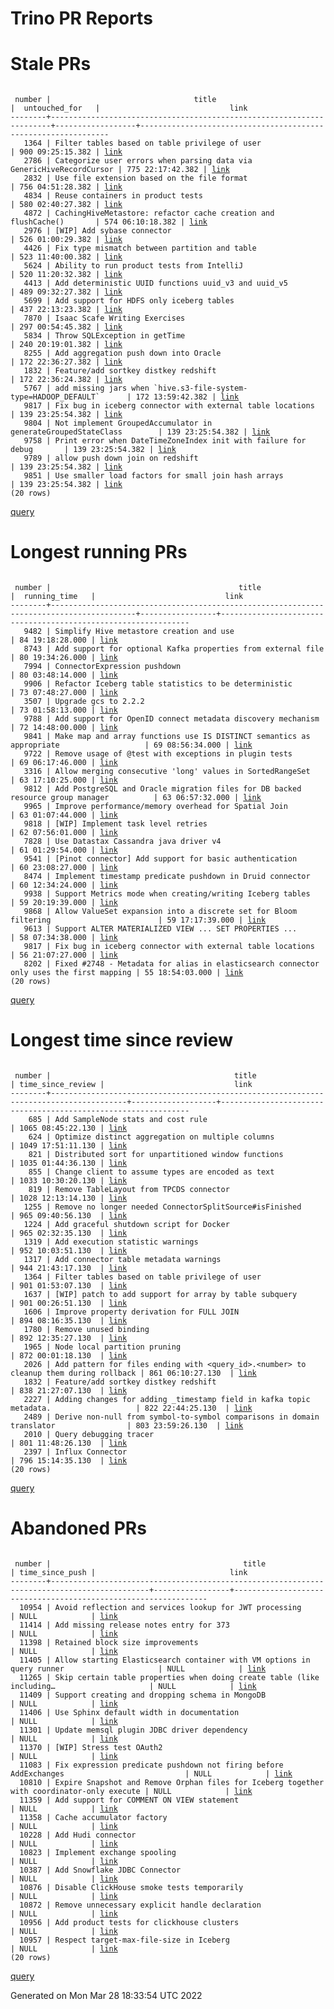 Trino PR Reports
=======

#  Stale PRs
<pre><code>
 number |                                title                                 |  untouched_for   |                             link                              
--------+----------------------------------------------------------------------+------------------+---------------------------------------------------------------
   1364 | Filter tables based on table privilege of user                       | 900 09:25:15.382 | <a href="https://github.com/trinodb/trino/pull/1364">link</a> 
   2786 | Categorize user errors when parsing data via GenericHiveRecordCursor | 775 22:17:42.382 | <a href="https://github.com/trinodb/trino/pull/2786">link</a> 
   2832 | Use file extension based on the file format                          | 756 04:51:28.382 | <a href="https://github.com/trinodb/trino/pull/2832">link</a> 
   4834 | Reuse containers in product tests                                    | 580 02:40:27.382 | <a href="https://github.com/trinodb/trino/pull/4834">link</a> 
   4872 | CachingHiveMetastore: refactor cache creation and flushCache()       | 574 06:10:18.382 | <a href="https://github.com/trinodb/trino/pull/4872">link</a> 
   2976 | [WIP] Add sybase connector                                           | 526 01:00:29.382 | <a href="https://github.com/trinodb/trino/pull/2976">link</a> 
   4426 | Fix type mismatch between partition and table                        | 523 11:40:00.382 | <a href="https://github.com/trinodb/trino/pull/4426">link</a> 
   5624 | Ability to run product tests from IntelliJ                           | 520 11:20:32.382 | <a href="https://github.com/trinodb/trino/pull/5624">link</a> 
   4413 | Add deterministic UUID functions uuid_v3 and uuid_v5                 | 489 09:32:27.382 | <a href="https://github.com/trinodb/trino/pull/4413">link</a> 
   5699 | Add support for HDFS only iceberg tables                             | 437 22:13:23.382 | <a href="https://github.com/trinodb/trino/pull/5699">link</a> 
   7870 | Isaac Scafe Writing Exercises                                        | 297 00:54:45.382 | <a href="https://github.com/trinodb/trino/pull/7870">link</a> 
   5834 | Throw SQLException in getTime                                        | 240 20:19:01.382 | <a href="https://github.com/trinodb/trino/pull/5834">link</a> 
   8255 | Add aggregation push down into Oracle                                | 172 22:36:27.382 | <a href="https://github.com/trinodb/trino/pull/8255">link</a> 
   1832 | Feature/add sortkey distkey redshift                                 | 172 22:36:24.382 | <a href="https://github.com/trinodb/trino/pull/1832">link</a> 
   5767 | add missing jars when `hive.s3-file-system-type=HADOOP_DEFAULT`      | 172 13:59:42.382 | <a href="https://github.com/trinodb/trino/pull/5767">link</a> 
   9817 | Fix bug in iceberg connector with external table locations           | 139 23:25:54.382 | <a href="https://github.com/trinodb/trino/pull/9817">link</a> 
   9804 | Not implement GroupedAccumulator in generateGroupedStateClass        | 139 23:25:54.382 | <a href="https://github.com/trinodb/trino/pull/9804">link</a> 
   9758 | Print error when DateTimeZoneIndex init with failure for debug       | 139 23:25:54.382 | <a href="https://github.com/trinodb/trino/pull/9758">link</a> 
   9789 | allow push down join on redshift                                     | 139 23:25:54.382 | <a href="https://github.com/trinodb/trino/pull/9789">link</a> 
   9851 | Use smaller load factors for small join hash arrays                  | 139 23:25:54.382 | <a href="https://github.com/trinodb/trino/pull/9851">link</a> 
(20 rows)
</code></pre>
[query](https://github.com/nineinchnick/trino-cicd/blob/7afef59f0c15c4c1a07c936d0429c1785bd57539/sql/pr/stale-prs.sql)

#  Longest running PRs
<pre><code>
 number |                                          title                                          |  running_time   |                             link                              
--------+-----------------------------------------------------------------------------------------+-----------------+---------------------------------------------------------------
   9482 | Simplify Hive metastore creation and use                                                | 84 19:18:28.000 | <a href="https://github.com/trinodb/trino/pull/9482">link</a> 
   8743 | Add support for optional Kafka properties from external file                            | 80 19:34:26.000 | <a href="https://github.com/trinodb/trino/pull/8743">link</a> 
   7994 | ConnectorExpression pushdown                                                            | 80 03:48:14.000 | <a href="https://github.com/trinodb/trino/pull/7994">link</a> 
   9906 | Refactor Iceberg table statistics to be deterministic                                   | 73 07:48:27.000 | <a href="https://github.com/trinodb/trino/pull/9906">link</a> 
   3507 | Upgrade gcs to 2.2.2                                                                    | 73 01:58:13.000 | <a href="https://github.com/trinodb/trino/pull/3507">link</a> 
   9788 | Add support for OpenID connect metadata discovery mechanism                             | 72 14:48:00.000 | <a href="https://github.com/trinodb/trino/pull/9788">link</a> 
   9841 | Make map and array functions use IS DISTINCT semantics as appropriate                   | 69 08:56:34.000 | <a href="https://github.com/trinodb/trino/pull/9841">link</a> 
   9722 | Remove usage of @test with exceptions in plugin tests                                   | 69 06:17:46.000 | <a href="https://github.com/trinodb/trino/pull/9722">link</a> 
   3316 | Allow merging consecutive 'long' values in SortedRangeSet                               | 63 17:10:25.000 | <a href="https://github.com/trinodb/trino/pull/3316">link</a> 
   9812 | Add PostgreSQL and Oracle migration files for DB backed resource group manager          | 63 06:57:32.000 | <a href="https://github.com/trinodb/trino/pull/9812">link</a> 
   9965 | Improve performance/memory overhead for Spatial Join                                    | 63 01:07:44.000 | <a href="https://github.com/trinodb/trino/pull/9965">link</a> 
   9818 | [WIP] Implement task level retries                                                      | 62 07:56:01.000 | <a href="https://github.com/trinodb/trino/pull/9818">link</a> 
   7828 | Use Datastax Cassandra java driver v4                                                   | 61 01:29:54.000 | <a href="https://github.com/trinodb/trino/pull/7828">link</a> 
   9541 | [Pinot connector] Add support for basic authentication                                  | 60 23:08:27.000 | <a href="https://github.com/trinodb/trino/pull/9541">link</a> 
   8474 | Implement timestamp predicate pushdown in Druid connector                               | 60 12:34:24.000 | <a href="https://github.com/trinodb/trino/pull/8474">link</a> 
   9938 | Support Metrics mode when creating/writing Iceberg tables                               | 59 20:19:39.000 | <a href="https://github.com/trinodb/trino/pull/9938">link</a> 
   9868 | Allow ValueSet expansion into a discrete set for Bloom filtering                        | 59 17:17:39.000 | <a href="https://github.com/trinodb/trino/pull/9868">link</a> 
   9613 | Support ALTER MATERIALIZED VIEW ... SET PROPERTIES ...                                  | 58 07:34:38.000 | <a href="https://github.com/trinodb/trino/pull/9613">link</a> 
   9817 | Fix bug in iceberg connector with external table locations                              | 56 21:07:27.000 | <a href="https://github.com/trinodb/trino/pull/9817">link</a> 
   8202 | Fixed #2748 - Metadata for alias in elasticsearch connector only uses the first mapping | 55 18:54:03.000 | <a href="https://github.com/trinodb/trino/pull/8202">link</a> 
(20 rows)
</code></pre>
[query](https://github.com/nineinchnick/trino-cicd/blob/7afef59f0c15c4c1a07c936d0429c1785bd57539/sql/pr/running-prs.sql)

#  Longest time since review
<pre><code>
 number |                                         title                                         | time_since_review |                             link                              
--------+---------------------------------------------------------------------------------------+-------------------+---------------------------------------------------------------
    685 | Add SampleNode stats and cost rule                                                    | 1065 08:45:22.130 | <a href="https://github.com/trinodb/trino/pull/685">link</a>  
    624 | Optimize distinct aggregation on multiple columns                                     | 1049 17:51:11.130 | <a href="https://github.com/trinodb/trino/pull/624">link</a>  
    821 | Distributed sort for unpartitioned window functions                                   | 1035 01:44:36.130 | <a href="https://github.com/trinodb/trino/pull/821">link</a>  
    855 | Change client to assume types are encoded as text                                     | 1033 10:30:20.130 | <a href="https://github.com/trinodb/trino/pull/855">link</a>  
    819 | Remove TableLayout from TPCDS connector                                               | 1028 12:13:14.130 | <a href="https://github.com/trinodb/trino/pull/819">link</a>  
   1255 | Remove no longer needed ConnectorSplitSource#isFinished                               | 965 09:40:56.130  | <a href="https://github.com/trinodb/trino/pull/1255">link</a> 
   1224 | Add graceful shutdown script for Docker                                               | 965 02:32:35.130  | <a href="https://github.com/trinodb/trino/pull/1224">link</a> 
   1319 | Add execution statistic warnings                                                      | 952 10:03:51.130  | <a href="https://github.com/trinodb/trino/pull/1319">link</a> 
   1317 | Add connector table metadata warnings                                                 | 944 21:43:17.130  | <a href="https://github.com/trinodb/trino/pull/1317">link</a> 
   1364 | Filter tables based on table privilege of user                                        | 901 01:53:07.130  | <a href="https://github.com/trinodb/trino/pull/1364">link</a> 
   1637 | [WIP] patch to add support for array by table subquery                                | 901 00:26:51.130  | <a href="https://github.com/trinodb/trino/pull/1637">link</a> 
   1606 | Improve property derivation for FULL JOIN                                             | 894 08:16:35.130  | <a href="https://github.com/trinodb/trino/pull/1606">link</a> 
   1780 | Remove unused binding                                                                 | 892 12:35:27.130  | <a href="https://github.com/trinodb/trino/pull/1780">link</a> 
   1965 | Node local partition pruning                                                          | 872 00:01:18.130  | <a href="https://github.com/trinodb/trino/pull/1965">link</a> 
   2026 | Add pattern for files ending with &lt;query_id&gt;.&lt;number&gt; to cleanup them during rollback | 861 06:10:27.130  | <a href="https://github.com/trinodb/trino/pull/2026">link</a> 
   1832 | Feature/add sortkey distkey redshift                                                  | 838 21:27:07.130  | <a href="https://github.com/trinodb/trino/pull/1832">link</a> 
   2227 | Adding changes for adding _timestamp field in kafka topic metadata.                   | 822 22:44:25.130  | <a href="https://github.com/trinodb/trino/pull/2227">link</a> 
   2489 | Derive non-null from symbol-to-symbol comparisons in domain translator                | 803 23:59:26.130  | <a href="https://github.com/trinodb/trino/pull/2489">link</a> 
   2010 | Query debugging tracer                                                                | 801 11:48:26.130  | <a href="https://github.com/trinodb/trino/pull/2010">link</a> 
   2397 | Influx Connector                                                                      | 796 15:14:35.130  | <a href="https://github.com/trinodb/trino/pull/2397">link</a> 
(20 rows)
</code></pre>
[query](https://github.com/nineinchnick/trino-cicd/blob/7afef59f0c15c4c1a07c936d0429c1785bd57539/sql/pr/awaiting-review.sql)

#  Abandoned PRs
<pre><code>
 number |                                           title                                            | time_since_push |                              link                              
--------+--------------------------------------------------------------------------------------------+-----------------+----------------------------------------------------------------
  10954 | Avoid reflection and services lookup for JWT processing                                    | NULL            | <a href="https://github.com/trinodb/trino/pull/10954">link</a> 
  11414 | Add missing release notes entry for 373                                                    | NULL            | <a href="https://github.com/trinodb/trino/pull/11414">link</a> 
  11398 | Retained block size improvements                                                           | NULL            | <a href="https://github.com/trinodb/trino/pull/11398">link</a> 
  11405 | Allow starting Elasticsearch container with VM options in query runner                     | NULL            | <a href="https://github.com/trinodb/trino/pull/11405">link</a> 
  11265 | Skip certain table properties when doing create table (like including…                     | NULL            | <a href="https://github.com/trinodb/trino/pull/11265">link</a> 
  11409 | Support creating and dropping schema in MongoDB                                            | NULL            | <a href="https://github.com/trinodb/trino/pull/11409">link</a> 
  11406 | Use Sphinx default width in documentation                                                  | NULL            | <a href="https://github.com/trinodb/trino/pull/11406">link</a> 
  11301 | Update memsql plugin JDBC driver dependency                                                | NULL            | <a href="https://github.com/trinodb/trino/pull/11301">link</a> 
  11370 | [WIP] Stress test OAuth2                                                                   | NULL            | <a href="https://github.com/trinodb/trino/pull/11370">link</a> 
  11083 | Fix expression predicate pushdown not firing before AddExchanges                           | NULL            | <a href="https://github.com/trinodb/trino/pull/11083">link</a> 
  10810 | Expire Snapshot and Remove Orphan files for Iceberg together with coordinator-only execute | NULL            | <a href="https://github.com/trinodb/trino/pull/10810">link</a> 
  11359 | Add support for COMMENT ON VIEW statement                                                  | NULL            | <a href="https://github.com/trinodb/trino/pull/11359">link</a> 
  11358 | Cache accumulator factory                                                                  | NULL            | <a href="https://github.com/trinodb/trino/pull/11358">link</a> 
  10228 | Add Hudi connector                                                                         | NULL            | <a href="https://github.com/trinodb/trino/pull/10228">link</a> 
  10823 | Implement exchange spooling                                                                | NULL            | <a href="https://github.com/trinodb/trino/pull/10823">link</a> 
  10387 | Add Snowflake JDBC Connector                                                               | NULL            | <a href="https://github.com/trinodb/trino/pull/10387">link</a> 
  10876 | Disable ClickHouse smoke tests temporarily                                                 | NULL            | <a href="https://github.com/trinodb/trino/pull/10876">link</a> 
  10872 | Remove unnecessary explicit handle declaration                                             | NULL            | <a href="https://github.com/trinodb/trino/pull/10872">link</a> 
  10956 | Add product tests for clickhouse clusters                                                  | NULL            | <a href="https://github.com/trinodb/trino/pull/10956">link</a> 
  10957 | Respect target-max-file-size in Iceberg                                                    | NULL            | <a href="https://github.com/trinodb/trino/pull/10957">link</a> 
(20 rows)
</code></pre>
[query](https://github.com/nineinchnick/trino-cicd/blob/7afef59f0c15c4c1a07c936d0429c1785bd57539/sql/pr/abandoned-prs.sql)

Generated on Mon Mar 28 18:33:54 UTC 2022
